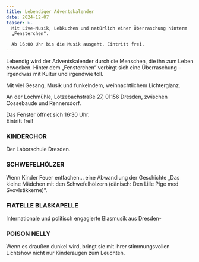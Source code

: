 ```yaml
---
title: Lebendiger Adventskalender
date: 2024-12-07
teaser: >-
  Mit Live-Musik, Lebkuchen und natürlich einer Überraschung hinterm
  „Fensterchen".

  Ab 16:00 Uhr bis die Musik ausgeht. Eintritt frei.
---
```

Lebendig wird der Adventskalender durch die Menschen, die ihn zum Leben erwecken. Hinter dem „Fensterchen“ verbirgt sich eine Überraschung – irgendwas mit Kultur und irgendwie toll.

Mit viel Gesang, Musik und funkelndem, weihnachtlichem Lichterglanz.

An der Lochmühle, Lotzebachstraße 27, 01156 Dresden, zwischen Cossebaude und Rennersdorf.

Das Fenster öffnet sich 16:30 Uhr.\
Eintritt frei!

### KINDERCHOR

Der Laborschule Dresden.

### SCHWEFELHÖLZER

Wenn Kinder Feuer entfachen… eine Abwandlung der Geschichte „Das kleine Mädchen mit den Schwefelhölzern (dänisch: Den Lille Pige med Svovlstikkerne)“.

### FIATELLE BLASKAPELLE

Internationale und politisch engagierte Blasmusik aus Dresden-

### POISON NELLY

Wenn es draußen dunkel wird, bringt sie mit ihrer stimmungsvollen Lichtshow nicht nur Kinderaugen zum Leuchten.
